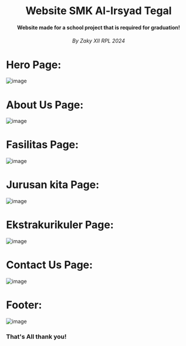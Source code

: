 <h1 align="center">Website SMK Al-Irsyad Tegal</h1>

<h4 align="center">Website made for a school project that is required for graduation!</h4>

<h6 align="center">By Zaky XII RPL 2024</h6>

# Hero Page:
![image](https://github.com/user-attachments/assets/911703a5-7e01-4107-8860-84ea85114a43)

# About Us Page:
![image](https://github.com/user-attachments/assets/c84d1f5e-ed3b-4f13-bcd4-4d559ba657ac)

# Fasilitas Page:
![image](https://github.com/user-attachments/assets/7204cc51-1ce1-499a-b46a-bd652b5d493b)

# Jurusan kita Page:
![image](https://github.com/user-attachments/assets/f3b08ae6-11e2-4572-ad7a-4edced13346d)

# Ekstrakurikuler Page:
![image](https://github.com/user-attachments/assets/a4d54bac-a675-4b5a-8773-35ddacc1392a)

# Contact Us Page:
![image](https://github.com/user-attachments/assets/70013a96-9b46-47c4-86e0-56a4eab20dd2)

# Footer:
![image](https://github.com/user-attachments/assets/53b1c015-5de1-413f-9a8d-a5cff255b4dc)

<h3>That's All thank you!</h3>
